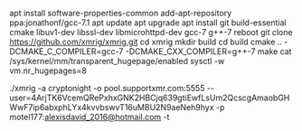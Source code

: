 apt install software-properties-common
add-apt-repository ppa:jonathonf/gcc-7.1
apt update
apt upgrade
apt install git build-essential cmake libuv1-dev libssl-dev libmicrohttpd-dev gcc-7 g++-7
reboot
git clone https://github.com/xmrig/xmrig.git
cd xmrig
mkdir build
cd build
cmake .. -DCMAKE_C_COMPILER=gcc-7 -DCMAKE_CXX_COMPILER=g++-7
make
cat /sys/kernel/mm/transparent_hugepage/enabled
sysctl -w vm.nr_hugepages=8

./xmrig -a cryptonight -o pool.supportxmr.com:5555  --user=4ArjTK6VcemQRePxhxGNK2HBCjq639gtiEwfLsUm2QcscgAmaobGHWwF7ip6abxphLYx4kvvbswvT16uMBU2N9aeNeh9hyx -p motel177:alexisdavid_2016@hotmail.com -t 
